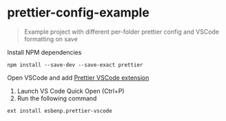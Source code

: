 # prettier-config-example
> Example project with different per-folder prettier config and VSCode formatting on save

Install NPM dependencies

```shell
npm install --save-dev --save-exact prettier
```

Open VSCode and add [Prettier VSCode extension](https://github.com/prettier/prettier-vscode)

1. Launch VS Code Quick Open (Ctrl+P)
2. Run the following command

```
ext install esbenp.prettier-vscode
```

